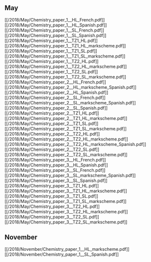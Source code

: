
## May
[[/2018/May/Chemistry_paper_1__HL_French.pdf]]
[[/2018/May/Chemistry_paper_1__HL_Spanish.pdf]]
[[/2018/May/Chemistry_paper_1__SL_French.pdf]]
[[/2018/May/Chemistry_paper_1__SL_Spanish.pdf]]
[[/2018/May/Chemistry_paper_1__TZ1_HL.pdf]]
[[/2018/May/Chemistry_paper_1__TZ1_HL_markscheme.pdf]]
[[/2018/May/Chemistry_paper_1__TZ1_SL.pdf]]
[[/2018/May/Chemistry_paper_1__TZ1_SL_markscheme.pdf]]
[[/2018/May/Chemistry_paper_1__TZ2_HL.pdf]]
[[/2018/May/Chemistry_paper_1__TZ2_HL_markscheme.pdf]]
[[/2018/May/Chemistry_paper_1__TZ2_SL.pdf]]
[[/2018/May/Chemistry_paper_1__TZ2_SL_markscheme.pdf]]
[[/2018/May/Chemistry_paper_2__HL_French.pdf]]
[[/2018/May/Chemistry_paper_2__HL_markscheme_Spanish.pdf]]
[[/2018/May/Chemistry_paper_2__HL_Spanish.pdf]]
[[/2018/May/Chemistry_paper_2__SL_French.pdf]]
[[/2018/May/Chemistry_paper_2__SL_markscheme_Spanish.pdf]]
[[/2018/May/Chemistry_paper_2__SL_Spanish.pdf]]
[[/2018/May/Chemistry_paper_2__TZ1_HL.pdf]]
[[/2018/May/Chemistry_paper_2__TZ1_HL_markscheme.pdf]]
[[/2018/May/Chemistry_paper_2__TZ1_SL.pdf]]
[[/2018/May/Chemistry_paper_2__TZ1_SL_markscheme.pdf]]
[[/2018/May/Chemistry_paper_2__TZ2_HL.pdf]]
[[/2018/May/Chemistry_paper_2__TZ2_HL_markscheme.pdf]]
[[/2018/May/Chemistry_paper_2__TZ2_HL_markscheme_Spanish.pdf]]
[[/2018/May/Chemistry_paper_2__TZ2_SL.pdf]]
[[/2018/May/Chemistry_paper_2__TZ2_SL_markscheme.pdf]]
[[/2018/May/Chemistry_paper_3__HL_French.pdf]]
[[/2018/May/Chemistry_paper_3__HL_Spanish.pdf]]
[[/2018/May/Chemistry_paper_3__SL_French.pdf]]
[[/2018/May/Chemistry_paper_3__SL_markscheme_Spanish.pdf]]
[[/2018/May/Chemistry_paper_3__SL_Spanish.pdf]]
[[/2018/May/Chemistry_paper_3__TZ1_HL.pdf]]
[[/2018/May/Chemistry_paper_3__TZ1_HL_markscheme.pdf]]
[[/2018/May/Chemistry_paper_3__TZ1_SL.pdf]]
[[/2018/May/Chemistry_paper_3__TZ1_SL_markscheme.pdf]]
[[/2018/May/Chemistry_paper_3__TZ2_HL.pdf]]
[[/2018/May/Chemistry_paper_3__TZ2_HL_markscheme.pdf]]
[[/2018/May/Chemistry_paper_3__TZ2_SL.pdf]]
[[/2018/May/Chemistry_paper_3__TZ2_SL_markscheme.pdf]]

## November
[[/2018/November/Chemistry_paper_1__HL_markscheme.pdf]]
[[/2018/November/Chemistry_paper_1__SL_Spanish.pdf]]
